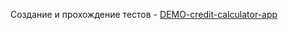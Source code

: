 Создание и прохождение тестов - [DEMO-credit-calculator-app](https://arthurlavrin.github.io/credit-calculator-app/build/)


